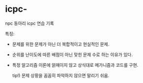 # icpc-
npc 동아리 icpc 연습 기록

특징: 
- 문제를 위한 문제가 아닌 더 복합적이고 현실적인 문제.
- 순위를 난이도에 따른 배점이 아닌 맞힌 문제 수로 하는 이유가 있다.
- 특정 알고리즘 이론에 얽매이지 않고 상식대로 메가니즘과 코드를 구현.

  tip!) 문제 상황을 꼼꼼히 파악하지 않으면 말리기 쉬움.
